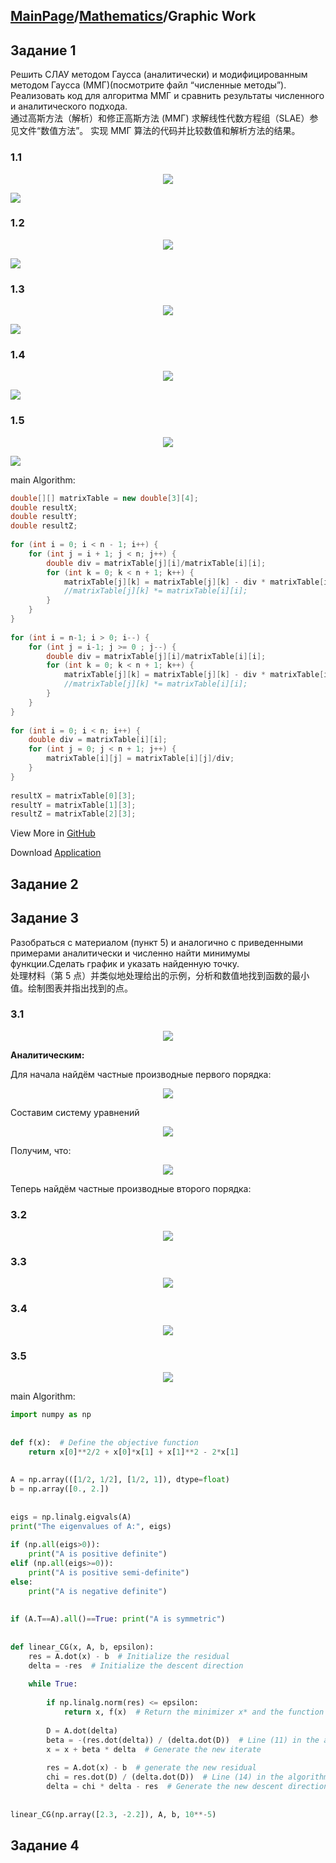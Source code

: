 <head>
  <script src="https://cdn.mathjax.org/mathjax/latest/MathJax.js?config=TeX-AMS-MML_HTMLorMML" type="text/javascript"></script>
  <script type="text/x-mathjax-config">
    MathJax.Hub.Config({
      tex2jax: {
      skipTags: ['script', 'noscript', 'style', 'textarea', 'pre'],
      inlineMath: [['<img src="https://latex.codecogs.com/gif.latex?&#x27;,&#x27;"/>']]
      }
    });
  </script>
</head>
  
##  [MainPage](../index.md )/[Mathematics](README.md )/Graphic Work
  
  
##  Задание 1
  
  
Решить СЛАУ методом Гаусса (аналитически) и модифицированным методом Гаусса (ММГ)(посмотрите файл “численные методы”). Реализовать код для алгоритма ММГ и сравнить результаты численного и аналитического подхода.  
通过高斯方法（解析）和修正高斯方法 (ММГ) 求解线性代数方程组（SLAE）参见文件“数值方法”。 实现 ММГ 算法的代码并比较数值和解析方法的结果。
  
###  1.1
  
  
<p align="center"><img src="https://latex.codecogs.com/gif.latex?&#x5C;begin{cases}%20%20%20%203x-2y-3z=0&#x5C;&#x5C;%20%20%20%20x+5y+3z=1&#x5C;&#x5C;%20%20%20%202x-3y-4z=3&#x5C;&#x5C;&#x5C;end{cases}"/></p>  
  
  
![](pic/GraphicWork1-1.png )
  
###  1.2
  
  
<p align="center"><img src="https://latex.codecogs.com/gif.latex?&#x5C;begin{cases}%20%20%20%202x+y+4z=-5&#x5C;&#x5C;%20%20%20%20x+3y-6z=2&#x5C;&#x5C;%20%20%20%203x-2y+2z=9&#x5C;&#x5C;&#x5C;end{cases}"/></p>  
  
  
![](pic/GraphicWork1-2.png )
  
###  1.3
  
  
<p align="center"><img src="https://latex.codecogs.com/gif.latex?&#x5C;begin{cases}%20%20%20%20x-2y+3z=6&#x5C;&#x5C;%20%20%20%202x-y-z=3&#x5C;&#x5C;%20%20%20%203x-4y+z=2&#x5C;&#x5C;&#x5C;end{cases}"/></p>  
  
  
![](pic/GraphicWork1-3.png )
  
###  1.4
  
  
<p align="center"><img src="https://latex.codecogs.com/gif.latex?&#x5C;begin{cases}%20%20%20%202x+2y-3z=1&#x5C;&#x5C;%20%20%20%20x-5y+2z=-15&#x5C;&#x5C;%20%20%20%202x-y-7z=-1&#x5C;&#x5C;&#x5C;end{cases}"/></p>  
  
  
![](pic/GraphicWork1-4.png )
  
###  1.5
  
  
<p align="center"><img src="https://latex.codecogs.com/gif.latex?&#x5C;begin{cases}%20%20%20%203x+3y-2z=-3&#x5C;&#x5C;%20%20%20%20x+3y+2z=2&#x5C;&#x5C;%20%20%20%202x+2y+z=-1&#x5C;&#x5C;&#x5C;end{cases}"/></p>  
  
  
![](pic/GraphicWork1-5.png )
  
main Algorithm:
  
```Java
double[][] matrixTable = new double[3][4];
double resultX;
double resultY;
double resultZ;
  
for (int i = 0; i < n - 1; i++) {
    for (int j = i + 1; j < n; j++) {
        double div = matrixTable[j][i]/matrixTable[i][i];
        for (int k = 0; k < n + 1; k++) {
            matrixTable[j][k] = matrixTable[j][k] - div * matrixTable[i][k];
            //matrixTable[j][k] *= matrixTable[i][i];
        }
    }
}
  
for (int i = n-1; i > 0; i--) {
    for (int j = i-1; j >= 0 ; j--) {
        double div = matrixTable[j][i]/matrixTable[i][i];
        for (int k = 0; k < n + 1; k++) {
            matrixTable[j][k] = matrixTable[j][k] - div * matrixTable[i][k];
            //matrixTable[j][k] *= matrixTable[i][i];
        }
    }
}
  
for (int i = 0; i < n; i++) {
    double div = matrixTable[i][i];
    for (int j = 0; j < n + 1; j++) {
        matrixTable[i][j] = matrixTable[i][j]/div;
    }
}
  
resultX = matrixTable[0][3];
resultY = matrixTable[1][3];
resultZ = matrixTable[2][3];
```
  
View More in [GitHub](https://github.com/Tolia-GH/Semester-2/tree/main/Mathematic/GraphicWork )
  
Download [Application](https://github.com/Tolia-GH/Semester-2/releases/download/Mathematic/GraphicWork.jar )
  
##  Задание 2
  
  
##  Задание 3
  
  
Разобраться с материалом (пункт 5) и аналогично с приведенными примерами аналитически и численно найти минимумы функции.Сделать график и указать найденную точку.  
处理材料（第 5 点）并类似地处理给出的示例，分析和数值地找到函数的最小值。绘制图表并指出找到的点。
  
###  3.1
  
  
<p align="center"><img src="https://latex.codecogs.com/gif.latex?z=5x^2+5y^2+6xy-8&#x5C;sqrt{2}x-8&#x5C;sqrt{2}y"/></p>  
  
  
**Аналитическим:**
  
Для начала найдём частные производные первого порядка:
  
<p align="center"><img src="https://latex.codecogs.com/gif.latex?&#x5C;begin{split}%20%20%20%20&#x5C;frac{&#x5C;partial%20z}{&#x5C;partial%20x}&amp;=10x+6y-8&#x5C;sqrt{2}&#x5C;&#x5C;%20%20%20%20&#x5C;frac{&#x5C;partial%20z}{&#x5C;partial%20y}&amp;=6x+10y-8&#x5C;sqrt{2}&#x5C;&#x5C;&#x5C;end{split}"/></p>  
  
  
Составим систему уравнений
  
<p align="center"><img src="https://latex.codecogs.com/gif.latex?&#x5C;begin{cases}%20%20%20%20&#x5C;frac{&#x5C;partial%20z}{&#x5C;partial%20x}&amp;=0&#x5C;&#x5C;%20%20%20%20&#x5C;frac{&#x5C;partial%20z}{&#x5C;partial%20y}&amp;=0&#x5C;&#x5C;&#x5C;end{cases}&#x5C;Rightarrow&#x5C;begin{cases}%20%20%20%2010x+6y-8&#x5C;sqrt{2}=0&#x5C;&#x5C;%20%20%20%206x+10y-8&#x5C;sqrt{2}=0&#x5C;&#x5C;&#x5C;end{cases}"/></p>  
  
  
Получим, что:
  
<p align="center"><img src="https://latex.codecogs.com/gif.latex?&#x5C;begin{cases}%20%20%20%20x=&#x5C;frac{1}{&#x5C;sqrt{2}}&#x5C;&#x5C;%20%20%20%20y=&#x5C;frac{1}{&#x5C;sqrt{2}}&#x5C;&#x5C;&#x5C;end{cases}"/></p>  
  
  
Теперь найдём частные производные второго порядка:
  
  
  
  
###  3.2
  
  
<p align="center"><img src="https://latex.codecogs.com/gif.latex?17x^2+8y^2+12xy-32&#x5C;sqrt{5}x-16&#x5C;sqrt{5}y+60"/></p>  
  
  
###  3.3
  
  
<p align="center"><img src="https://latex.codecogs.com/gif.latex?3x^2+3y^2-2xy+8&#x5C;sqrt{2}x-8&#x5C;sqrt{2}y"/></p>  
  
  
###  3.4
  
  
<p align="center"><img src="https://latex.codecogs.com/gif.latex?13x^2+37y^2+18xy-16&#x5C;sqrt{10}x-48&#x5C;sqrt{10}y+120"/></p>  
  
  
###  3.5
  
  
<p align="center"><img src="https://latex.codecogs.com/gif.latex?4x^2+4y^2-10xy-27&#x5C;sqrt{2}x+27&#x5C;sqrt{2}y+72"/></p>  
  
  
main Algorithm:
  
```python
import numpy as np
  
  
def f(x):  # Define the objective function
    return x[0]**2/2 + x[0]*x[1] + x[1]**2 - 2*x[1]
  
  
A = np.array(([1/2, 1/2], [1/2, 1]), dtype=float)
b = np.array([0., 2.])
  
  
eigs = np.linalg.eigvals(A)
print("The eigenvalues of A:", eigs)
  
if (np.all(eigs>0)):
    print("A is positive definite")
elif (np.all(eigs>=0)):
    print("A is positive semi-definite")
else:
    print("A is negative definite")
  
  
if (A.T==A).all()==True: print("A is symmetric")
  
  
def linear_CG(x, A, b, epsilon):
    res = A.dot(x) - b  # Initialize the residual
    delta = -res  # Initialize the descent direction
  
    while True:
  
        if np.linalg.norm(res) <= epsilon:
            return x, f(x)  # Return the minimizer x* and the function value f(x*)
  
        D = A.dot(delta)
        beta = -(res.dot(delta)) / (delta.dot(D))  # Line (11) in the algorithm
        x = x + beta * delta  # Generate the new iterate
  
        res = A.dot(x) - b  # generate the new residual
        chi = res.dot(D) / (delta.dot(D))  # Line (14) in the algorithm
        delta = chi * delta - res  # Generate the new descent direction
  
  
linear_CG(np.array([2.3, -2.2]), A, b, 10**-5)
```
  
##  Задание 4
  
  